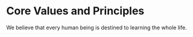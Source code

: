 # Core Values and Principles

We believe that every human being is destined to learning the whole life.

